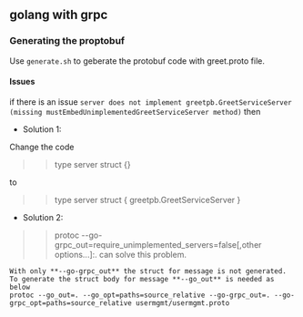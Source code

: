 ## golang with grpc

### Generating the proptobuf
Use `generate.sh` to geberate the protobuf code with greet.proto file.

#### Issues

if there is an issue `server does not implement greetpb.GreetServiceServer (missing mustEmbedUnimplementedGreetServiceServer method)`
then 
* Solution 1:

Change the code 
>> type server struct {}

to 

>> type server struct {
>>	greetpb.GreetServiceServer
>> }

* Solution 2:

>> protoc --go-grpc_out=require_unimplemented_servers=false[,other options...]:. can solve this problem.

```Note: 
With only **--go-grpc_out** the struct for message is not generated. 
To generate the struct body for message **--go_out** is needed as below
protoc --go_out=. --go_opt=paths=source_relative --go-grpc_out=. --go-grpc_opt=paths=source_relative usermgmt/usermgmt.proto
```
